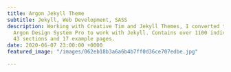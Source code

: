 ```yaml
---
title: Argon Jekyll Theme
subtitle: Jekyll, Web Development, SASS
description: Working with Creative Tim and Jekyll Themes, I converted the popular
  Argon Design System Pro to work with Jekyll. Contains over 1100 individual elements,
  43 sections and 17 example pages.
date: 2020-06-07 23:00:00 +0000
featured_image: "/images/062eb18b3a6a6b4b7ff0d36ce707edbe.jpg"

---
```

